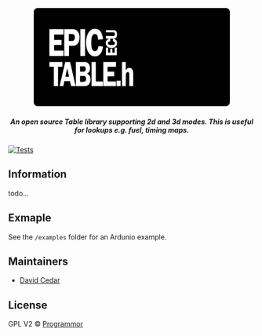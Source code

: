 <div align="center">

<img src="support/epicecu-tables-logo.png" alt="EpicECU Programmor" width="400" />

##### An open source Table library supporting 2d and 3d modes. This is useful for lookups e.g. fuel, timing maps.

</div>

[![Tests](https://github.com/epicecu/table/actions/workflows/unit_tests.yml/badge.svg?branch=main)](https://github.com/epicecu/table/actions/workflows/unit_tests.yml)

## Information

todo...

## Exmaple

See the `/examples` folder for an Ardunio example.

## Maintainers

- [David Cedar](https://github.com/devvid)

## License

GPL V2 © [Programmor](https://github.com/epicecu/table)